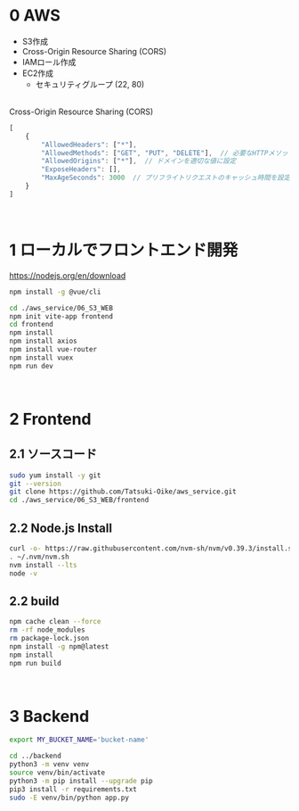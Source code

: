 # 0 AWS

* S3作成
* Cross-Origin Resource Sharing (CORS)
* IAMロール作成
* EC2作成
  * セキュリティグループ (22, 80)

<br>
Cross-Origin Resource Sharing (CORS)

```js
[
    {
        "AllowedHeaders": ["*"],
        "AllowedMethods": ["GET", "PUT", "DELETE"],  // 必要なHTTPメソッドに応じて設定
        "AllowedOrigins": ["*"],  // ドメインを適切な値に設定
        "ExposeHeaders": [],
        "MaxAgeSeconds": 3000  // プリフライトリクエストのキャッシュ時間を設定
    }
]
```

<br>

# 1 ローカルでフロントエンド開発

https://nodejs.org/en/download


```sh
npm install -g @vue/cli
```

```sh
cd ./aws_service/06_S3_WEB
npm init vite-app frontend
cd frontend
npm install
npm install axios
npm install vue-router
npm install vuex
npm run dev
```

<br>

# 2 Frontend

## 2.1 ソースコード

```sh
sudo yum install -y git
git --version
git clone https://github.com/Tatsuki-Oike/aws_service.git
cd ./aws_service/06_S3_WEB/frontend
```

## 2.2 Node.js Install

```sh
curl -o- https://raw.githubusercontent.com/nvm-sh/nvm/v0.39.3/install.sh | bash
. ~/.nvm/nvm.sh
nvm install --lts
node -v
```

## 2.2 build

```sh
npm cache clean --force
rm -rf node_modules
rm package-lock.json
npm install -g npm@latest
npm install
npm run build
```

<br>

# 3 Backend

```sh
export MY_BUCKET_NAME='bucket-name'
```

```sh
cd ../backend
python3 -m venv venv
source venv/bin/activate
python3 -m pip install --upgrade pip
pip3 install -r requirements.txt
sudo -E venv/bin/python app.py
```

<br>